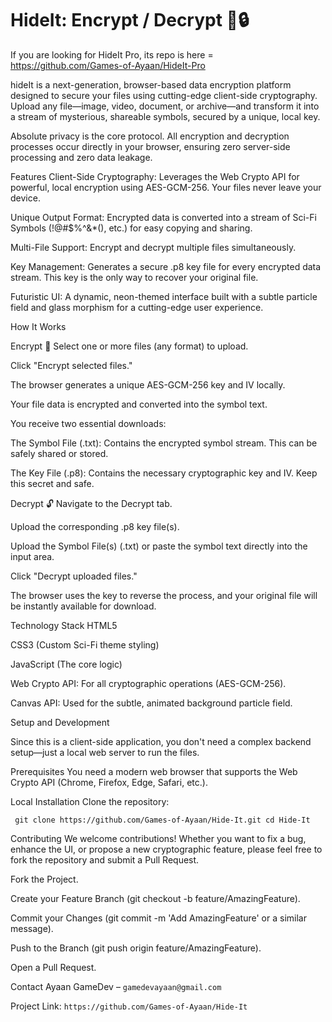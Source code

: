 # HideIt: Encrypt / Decrypt 💾🔒

If you are looking for HideIt Pro, its repo is here = https://github.com/Games-of-Ayaan/HideIt-Pro

hideIt is a next-generation, browser-based data encryption platform designed to secure your files using cutting-edge client-side cryptography. Upload any file—image, video, document, or archive—and transform it into a stream of mysterious, shareable symbols, secured by a unique, local key.

Absolute privacy is the core protocol. All encryption and decryption processes occur directly in your browser, ensuring zero server-side processing and zero data leakage.

Features
Client-Side Cryptography: Leverages the Web Crypto API for powerful, local encryption using AES-GCM-256. Your files never leave your device.

Unique Output Format: Encrypted data is converted into a stream of Sci-Fi Symbols (!@#$%^&*(), etc.) for easy copying and sharing.

Multi-File Support: Encrypt and decrypt multiple files simultaneously.

Key Management: Generates a secure .p8 key file for every encrypted data stream. This key is the only way to recover your original file.

Futuristic UI: A dynamic, neon-themed interface built with a subtle particle field and glass morphism for a cutting-edge user experience.

How It Works

Encrypt 🔐
Select one or more files (any format) to upload.

Click "Encrypt selected files."

The browser generates a unique AES-GCM-256 key and IV locally.

Your file data is encrypted and converted into the symbol text.

You receive two essential downloads:

The Symbol File (.txt): Contains the encrypted symbol stream. This can be safely shared or stored.

The Key File (.p8): Contains the necessary cryptographic key and IV. Keep this secret and safe.

Decrypt 🔓
Navigate to the Decrypt tab.

Upload the corresponding .p8 key file(s).

Upload the Symbol File(s) (.txt) or paste the symbol text directly into the input area.

Click "Decrypt uploaded files."

The browser uses the key to reverse the process, and your original file will be instantly available for download.

Technology Stack
HTML5

CSS3 (Custom Sci-Fi theme styling)

JavaScript (The core logic)

Web Crypto API: For all cryptographic operations (AES-GCM-256).

Canvas API: Used for the subtle, animated background particle field.

Setup and Development

Since this is a client-side application, you don't need a complex backend setup—just a local web server to run the files.

Prerequisites
You need a modern web browser that supports the Web Crypto API (Chrome, Firefox, Edge, Safari, etc.).

Local Installation
Clone the repository:


` git clone https://github.com/Games-of-Ayaan/Hide-It.git
cd Hide-It`


Contributing
We welcome contributions! Whether you want to fix a bug, enhance the UI, or propose a new cryptographic feature, please feel free to fork the repository and submit a Pull Request.

Fork the Project.

Create your Feature Branch (git checkout -b feature/AmazingFeature).

Commit your Changes (git commit -m 'Add AmazingFeature' or a similar message).

Push to the Branch (git push origin feature/AmazingFeature).

Open a Pull Request.

Contact
Ayaan GameDev – `gamedevayaan@gmail.com`

Project Link: `https://github.com/Games-of-Ayaan/Hide-It`

